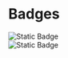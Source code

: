 
# Badges
![Static Badge](https://img.shields.io/badge/HTML_-MARKUP-blue) <br>
![Static Badge](https://img.shields.io/badge/CSS_-STYLE-orange)